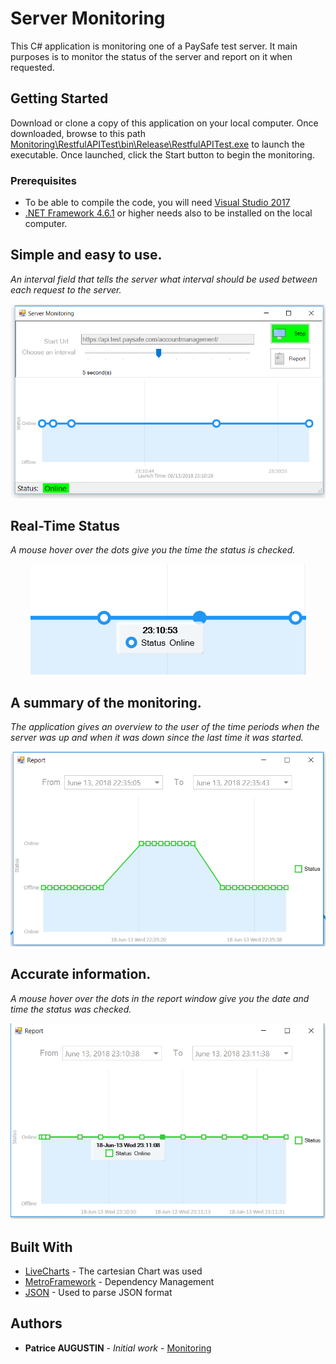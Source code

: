# Server Monitoring

This C# application is monitoring one of a PaySafe test server. It main purposes is to monitor the status of the server and report on it when requested.

## Getting Started

Download or clone a copy of this application on your local computer. Once downloaded, browse to this path [Monitoring\RestfulAPITest\bin\Release\RestfulAPITest.exe](https://github.com/darkspeedy/Monitoring/blob/master/RestfulAPITest/bin/Release/RestfulAPITest.exe) to launch the executable.
Once launched, click the Start button to begin the monitoring.

### Prerequisites

* To be able to compile the code, you will need [Visual Studio 2017](https://www.visualstudio.com/downloads/?rr=https%3A%2F%2Fwww.google.ca%2F)
* [.NET Framework 4.6.1](https://www.microsoft.com/en-ca/download/details.aspx?id=49982) or higher needs also to be installed on the local computer.

## Simple and easy to use. 

*An interval field that tells the server what interval should be used between each request to the server.*

<p align="center">
  <img src="https://github.com/darkspeedy/Monitoring/blob/master/images/Choosing_the_intervals.PNG" />
</p>

## Real-Time Status

*A mouse hover over the dots give you the time the status is checked.*

<p align="center">
  <img src="https://github.com/darkspeedy/Monitoring/blob/master/images/Current_Status.png" />
</p>


## A summary of the monitoring.

*The application gives an overview to the user of the time periods when the server was up and when it was down since the last time it was started.*

<p align="center">
  <img src="https://github.com/darkspeedy/Monitoring/blob/master/images/Report.PNG" />
</p>


## Accurate information.

*A mouse hover over the dots in the report window give you the date and time the status was checked.*

<p align="center">
  <img src="https://github.com/darkspeedy/Monitoring/blob/master/images/CheckedStatusDate.png" />
</p>


## Built With

* [LiveCharts](https://lvcharts.net/) - The cartesian Chart was used
* [MetroFramework](https://thielj.github.io/MetroFramework/) - Dependency Management
* [JSON](https://www.nuget.org/packages/newtonsoft.json/) - Used to parse JSON format

## Authors

* **Patrice AUGUSTIN** - *Initial work* - [Monitoring](https://github.com/darkspeedy/Monitoring)



